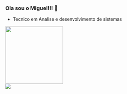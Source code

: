 ### Ola sou o Miguel!!! 👋
- Tecnico em Analise e desenvolvimento de sistemas 

 <div>
  <a href="https://github.com/miguelsouuza">
   <img height="180em" src="https://github-readme-stats.vercel.app/api?username=miguelsouuza&show_icons=true&theme=tokyonight"/>
   <!--<img height="180em" src="https://github-readme-stats.vercel.app/api/top-langs/?username=miguelsouuza&layout=compact)](https://github.com/anuraghazra/github-readme-stats"/>-->
 </div>
  
  <div>
   <a href="mailto:miguel.silva.souuza@gmail.com"><img src="https://img.shields.io/badge/Gmail-D14836?style=for-the-badge&logo=gmail&logoColor=white" target="_blank"/></a>
  </div>
